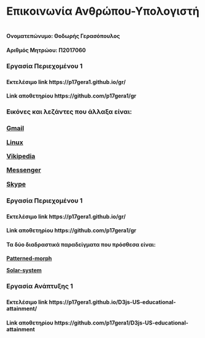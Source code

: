 <h1>Επικοινωνία Ανθρώπου-Υπολογιστή<h1>
 
 <h4>Ονοματεπώνυμο: Θοδωρής Γερασόπουλος<h4>
 
 <h4>Αριθμός Μητρώου: Π2017060<h4>
 
 <h3>Εργασία Περιεχομένου 1 <h3>
 
 <h4>Εκτελέσιμο link https://p17gera1.github.io/gr/<h4>
 
 <h4>Link αποθετηρίου https://github.com/p17gera1/gr<h4>
 
 <h3>Εικόνες και λεζάντες που άλλαξα είναι:<h3>
 
 [Gmail](https://p17gera1.github.io/gr/gallery/gmail/)
 
 [Linux](https://p17gera1.github.io/gr/gallery/linux/)
 
 [Vikipedia](https://p17gera1.github.io/gr/gallery/vikipedia/)
 
 [Messenger](https://p17gera1.github.io/gr/gallery/messenger/)
 
 [Skype](https://p17gera1.github.io/gr/gallery/skype/)

 <h3>Εργασία Περιεχομένου 1 <h3>

 <h4>Εκτελέσιμο link https://p17gera1.github.io/gr/<h4>
 
 <h4>Link αποθετηρίου https://github.com/p17gera1/gr<h4>
 
 <h4>Τα δύο διαδραστικά παραδείγματα που πρόσθεσα είναι:<h4>
 
 [Patterned-morph](https://github.com/p17gera1/gr/blob/gh-pages/_remix/patterned-morph.md)
 
 [Solar-system](https://github.com/p17gera1/gr/blob/gh-pages/_remix/solar-system.md)
 
 <h3>Εργασία Ανάπτυξης 1 <h3> 

 <h4>Εκτελέσιμο link https://p17gera1.github.io/D3js-US-educational-attainment/<h4>

 <h4>Link αποθετηρίου https://github.com/p17gera1/D3js-US-educational-attainment<h4>
